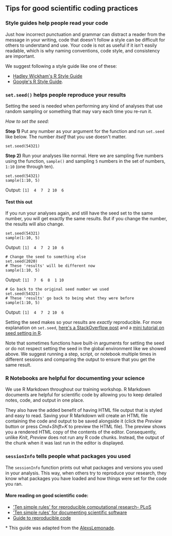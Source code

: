 ## Tips for good scientific coding practices

### Style guides help people read your code

Just how incorrect punctuation and grammar can distract a reader from the message in your writing, code that doesn't follow a style can be difficult for others to understand and use.
Your code is not as useful if it isn't easily readable, which is why naming conventions, code style, and consistency are important.

We suggest following a style guide like one of these:  
- [Hadley Wickham's R Style Guide](http://adv-r.had.co.nz/Style.html)  
- [Google's R Style Guide](https://google.github.io/styleguide/Rguide.xml).   

### `set.seed()` helps people reproduce your results

Setting the seed is needed when performing any kind of analyses that use random sampling or something that may vary each time you re-run it.

*How to set the seed:*

**Step 1)** Put any number as your argument for the function and run `set.seed` like below.
The number *itself* that you use doesn't matter.

```
set.seed(54321)
```

**Step 2)** Run your analyses like normal.
Here we are sampling five numbers using the function, `sample()` and sampling `5` numbers in the set of numbers, `1:10` (one through ten).

```
set.seed(54321)
sample(1:10, 5)
```
Output: `[1]  4  7  2 10  6`

#### Test this out

If you run your analyses again, and still have the seed set to the same number, you will get exactly the same results.
But if you change the number, the results will also change.

```
set.seed(54321)
sample(1:10, 5)
```
Output: `[1]  4  7  2 10  6`

```
# Change the seed to something else
set.seed(2020)
# These 'results' will be different now
sample(1:10, 5)
```
Output: `[1]  7  6  8  1 10`

```
# Go back to the original seed number we used
set.seed(54321)
# These 'results' go back to being what they were before
sample(1:10, 5)
```
Output: `[1]  4  7  2 10  6`

Setting the seed makes so your results are *exactly* reproducible.
For more explanation on `set.seed`, [here's a StackOverflow post](https://stackoverflow.com/questions/13605271/reasons-for-using-the-set-seed-function) and a [mini tutorial on seed setting in R](https://rpubs.com/Mentors_Ubiqum/Set_Seed).

Note that sometimes functions have built-in arguments for setting the seed or do not respect setting the seed in the global environment like we showed above.
We suggest running a step, script, or notebook multiple times in different sessions and comparing the output to ensure that you get the same result.

### R Notebooks are helpful for documenting your science

We use R Markdown throughout our training workshop.
R Markdown documents are helpful for scientific code by allowing you to keep detailed notes, code, and output in one place.

They also have the added benefit of having HTML file output that is styled and easy to read.
Saving your R Markdown will create an HTML file containing the code and output to be saved alongside it (click the *Preview* button or press *Cmd+Shift+K* to preview the HTML file).
The preview shows you a rendered HTML copy of the contents of the editor.
Consequently, unlike *Knit*, *Preview* does not run any R code chunks.
Instead, the output of the chunk when it was last run in the editor is displayed.

### `sessionInfo` tells people what packages you used

The `sessionInfo` function prints out what packages and versions you used in your analysis.
This way, when others try to reproduce your research, they know what packages you have loaded and how things were set for the code you ran.

#### More reading on good scientific code:

- ['Ten simple rules' for reproducible computational research- PLoS](https://journals.plos.org/ploscompbiol/article?id=10.1371/journal.pcbi.1003285)
- ['Ten simple rules' for documenting scientific software](https://journals.plos.org/ploscompbiol/article?id=10.1371/journal.pcbi.1006561)
- [Guide to reproducible code](https://github.com/crazyhottommy/getting-started-with-genomics-tools-and-resources/blob/master/guide-to-reproducible-code.pdf)

\* This guide was adapted from the [AlexsLemonade](https://github.com/AlexsLemonade/training-modules/).
